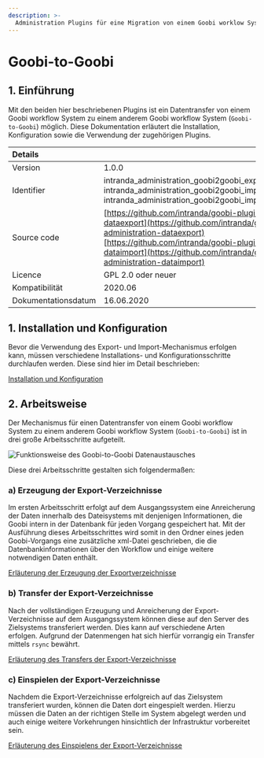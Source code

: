 ```yaml
---
description: >-
  Administration Plugins für eine Migration von einem Goobi worklow System zu einem anderen Goobi workflow System
---
```


# Goobi-to-Goobi

## 1. Einführung

Mit den beiden hier beschriebenen Plugins ist ein Datentransfer von einem Goobi workflow System zu einem anderem Goobi workflow System (`Goobi-to-Goobi`) möglich. Diese Dokumentation erläutert die Installation, Konfiguration sowie die Verwendung der zugehörigen Plugins.

| Details |  |
| :--- | :--- |
| Version | 1.0.0 |
| Identifier | intranda_administration_goobi2goobi_export <br/> intranda_administration_goobi2goobi_import_infrastructure <br/> intranda_administration_goobi2goobi_import_data |
| Source code | [https://github.com/intranda/goobi-plugin-administration-dataexport](https://github.com/intranda/goobi-plugin-administration-dataexport) <br/>[https://github.com/intranda/goobi-plugin-administration-dataimport](https://github.com/intranda/goobi-plugin-administration-dataimport) |
| Licence | GPL 2.0 oder neuer |
| Kompatibilität | 2020.06 |
| Dokumentationsdatum | 16.06.2020 |

## 1. Installation und Konfiguration

Bevor die Verwendung des Export- und Import-Mechanismus erfolgen kann, müssen verschiedene Installations- und Konfigurationsschritte durchlaufen werden. Diese sind hier im Detail beschrieben:

[Installation und Konfiguration](installation.md)

## 2. Arbeitsweise

Der Mechanismus für einen Datentransfer von einem Goobi workflow System zu einem anderem Goobi workflow System (`Goobi-to-Goobi`) ist in drei große Arbeitsschritte aufgeteilt.

![Funktionsweise des Goobi-to-Goobi Datenaustausches](images/goobi-to-goobi-description_de.png)

Diese drei Arbeitsschritte gestalten sich folgendermaßen:

### a) Erzeugung der Export-Verzeichnisse

Im ersten Arbeitsschritt erfolgt auf dem Ausgangssystem eine Anreicherung der Daten innerhalb des Dateisystems mit denjenigen Informationen, die Goobi intern in der Datenbank für jeden Vorgang gespeichert hat. Mit der Ausführung dieses Arbeitsschrittes wird somit in den Ordner eines jeden Goobi-Vorgangs eine zusätzliche xml-Datei geschrieben, die die Datenbankinformationen über den Workflow und einige weitere notwendigen Daten enthält.

[Erläuterung der Erzeugung der Exportverzeichnisse](step_1_export.md)

### b) Transfer der Export-Verzeichnisse

Nach der vollständigen Erzeugung und Anreicherung der Export-Verzeichnisse auf dem Ausgangssystem können diese auf den Server des Zielsystems transferiert werden. Dies kann auf verschiedene Arten erfolgen. Aufgrund der Datenmengen hat sich hierfür vorrangig ein Transfer mittels `rsync` bewährt.

[Erläuterung des Transfers der Export-Verzeichnisse](step_2_transfer.md)

### c) Einspielen der Export-Verzeichnisse

Nachdem die Export-Verzeichnisse erfolgreich auf das Zielsystem transferiert wurden, können die Daten dort eingespielt werden. Hierzu müssen die Daten an der richtigen Stelle im System abgelegt werden und auch einige weitere Vorkehrungen hinsichtlich der Infrastruktur vorbereitet sein.

[Erläuterung des Einspielens der Export-Verzeichnisse](step_3_import.md)
